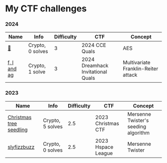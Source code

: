 # My CTF challenges

### 2024

|Name|Info|Difficulty|CTF|Concept|
|---|---|---|---|---|
|[🔀](http://soon.haari.me/haarime/swap/)|Crypto, 0 solves|3|2024 CCE Quals|AES|
|[f, l and ag](http://soon.haari.me/haarime/flandag/)|Crypto, 1 solve|3|2024 Dreamhack Invitational Quals|Multivariate Franklin-Reiter attack|

### 2023

|Name|Info|Difficulty|CTF|Concept|
|---|---|---|---|---|
|[Christmas tree seedling](http://soon.haari.me/haarime/christmas_tree_seedling/)|Crypto, 5 solves|2.5|2023 Christmas CTF|Mersenne Twister's seeding algorithm|
|[slyfizzbuzz](https://soon.haari.me/haarime/slyfizzbuzz/)|Crypto, 0 solves|2.5|2023 Hspace League|Mersenne Twister|
